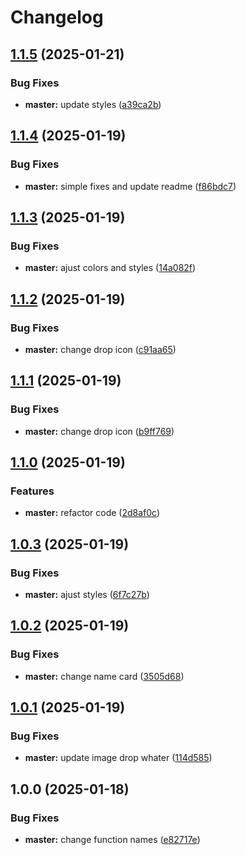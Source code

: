 # Changelog

## [1.1.5](https://github.com/DidacChaves/rain-meter-card/compare/v1.1.4...v1.1.5) (2025-01-21)


### Bug Fixes

* **master:** update styles ([a39ca2b](https://github.com/DidacChaves/rain-meter-card/commit/a39ca2b895e14b45fbc4963cf75a55dce1c68f72))

## [1.1.4](https://github.com/DidacChaves/rain-meter-card/compare/v1.1.3...v1.1.4) (2025-01-19)


### Bug Fixes

* **master:** simple fixes and update readme ([f86bdc7](https://github.com/DidacChaves/rain-meter-card/commit/f86bdc7d385d9f55bb7a79e0638b437c511d75ee))

## [1.1.3](https://github.com/DidacChaves/rain-meter-card/compare/v1.1.2...v1.1.3) (2025-01-19)


### Bug Fixes

* **master:** ajust colors and styles ([14a082f](https://github.com/DidacChaves/rain-meter-card/commit/14a082fad3f6a2a84bbd1088ff722f688e936e5f))

## [1.1.2](https://github.com/DidacChaves/rain-meter-card/compare/v1.1.1...v1.1.2) (2025-01-19)


### Bug Fixes

* **master:** change drop icon ([c91aa65](https://github.com/DidacChaves/rain-meter-card/commit/c91aa6521ccd2bc909f40cd57241e9656f10f792))

## [1.1.1](https://github.com/DidacChaves/rain-meter-card/compare/v1.1.0...v1.1.1) (2025-01-19)


### Bug Fixes

* **master:** change drop icon ([b9ff769](https://github.com/DidacChaves/rain-meter-card/commit/b9ff7697892b551dd06b32a6a2eaee6815930aea))

## [1.1.0](https://github.com/DidacChaves/rain-meter-card/compare/v1.0.3...v1.1.0) (2025-01-19)


### Features

* **master:** refactor code ([2d8af0c](https://github.com/DidacChaves/rain-meter-card/commit/2d8af0c3c77273b1be4f97a5a74c3eb23b52ca80))

## [1.0.3](https://github.com/DidacChaves/rain-meter-card/compare/v1.0.2...v1.0.3) (2025-01-19)


### Bug Fixes

* **master:** ajust styles ([6f7c27b](https://github.com/DidacChaves/rain-meter-card/commit/6f7c27b4940a7c67c7ec5014b1213963800261f6))

## [1.0.2](https://github.com/DidacChaves/rain-meter-card/compare/v1.0.1...v1.0.2) (2025-01-19)


### Bug Fixes

* **master:** change name card ([3505d68](https://github.com/DidacChaves/rain-meter-card/commit/3505d68b8eefad351c5c6c203551795f949ef16b))

## [1.0.1](https://github.com/DidacChaves/rain-meter-card/compare/v1.0.0...v1.0.1) (2025-01-19)


### Bug Fixes

* **master:** update image drop whater ([114d585](https://github.com/DidacChaves/rain-meter-card/commit/114d585b4462b96c97ab4c10c20c0aa61ed406cb))

## 1.0.0 (2025-01-18)


### Bug Fixes

* **master:** change function names ([e82717e](https://github.com/DidacChaves/rain-meter-card/commit/e82717ea4105c32ea3869777398549504d3534c2))
